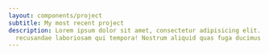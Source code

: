 ```yaml
---
layout: components/project
subtitle: My most recent project
description: Lorem ipsum dolor sit amet, consectetur adipisicing elit. Atque obcaecati, saepe molestiae omnis, dolor quos sit accusamus nostrum, necessitatibus
  recusandae laboriosam qui tempora! Nostrum aliquid quas fuga ducimus temporibus quasi.
---
```

